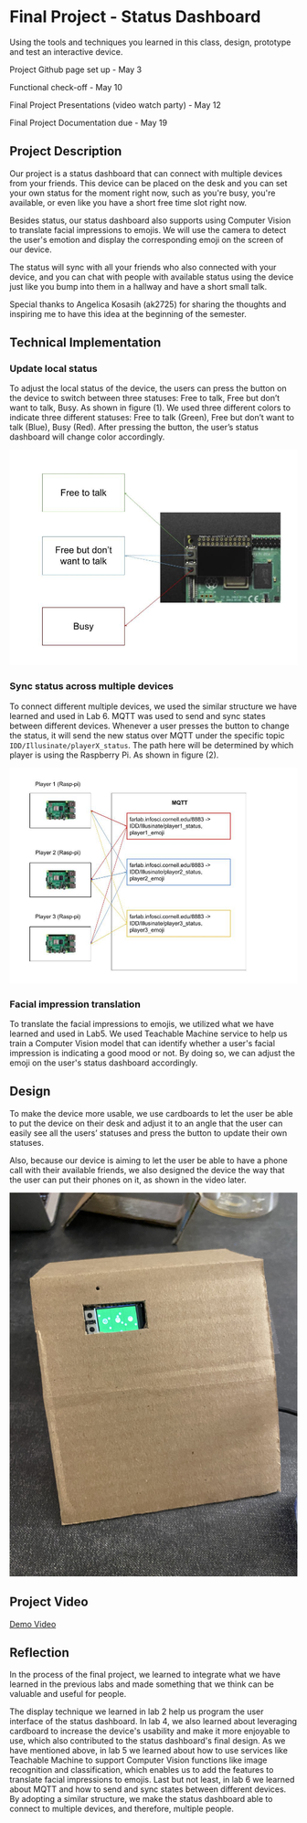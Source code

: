 # Final Project - Status Dashboard 

Using the tools and techniques you learned in this class, design, prototype and test an interactive device.

Project Github page set up - May 3

Functional check-off - May 10

Final Project Presentations (video watch party) - May 12

Final Project Documentation due - May 19

## Project Description

Our project is a status dashboard that can connect with multiple devices from your friends. This device can be placed on the desk and you can set your own status for the moment right now, such as you're busy, you're available, or even like you have a short free time slot right now.

Besides status, our status dashboard also supports using Computer Vision to translate facial impressions to emojis. We will use the camera to detect the user's emotion and display the corresponding emoji on the screen of our device.

The status will sync with all your friends who also connected with your device, and you can chat with people with available status using the device just like you bump into them in a hallway and have a short small talk.

Special thanks to Angelica Kosasih (ak2725) for sharing the thoughts and inspiring me to have this idea at the beginning of the semester.

## Technical Implementation

### Update local status 

To adjust the local status of the device, the users can press the button on the device to switch between three statuses: Free to talk, Free but don’t want to talk, Busy. As shown in figure (1). We used three different colors to indicate three different statuses: Free to talk (Green), Free but don’t want to talk (Blue), Busy (Red). After pressing the button, the user’s status dashboard will change color accordingly.

![Figure(1)](imgs/Figure(1).png)

### Sync status across multiple devices

To connect different multiple devices, we used the similar structure we have learned and used in Lab 6. MQTT was used to send and sync states between different devices. Whenever a user presses the button to change the status, it will send the new status over MQTT under the specific topic `IDD/Illusinate/playerX_status`. The path here will be determined by which player is using the Raspberry Pi. As shown in figure (2).

![Figure(2)](imgs/Figure(2).png)

### Facial impression translation

To translate the facial impressions to emojis, we utilized what we have learned and used in Lab5. We used Teachable Machine service to help us train a Computer Vision model that can identify whether a user's facial impression is indicating a good mood or not. By doing so, we can adjust the emoji on the user's status dashboard accordingly.

## Design

To make the device more usable, we use cardboards to let the user be able to put the device on their desk and adjust it to an angle that the user can easily see all the users’ statuses and press the button to update their own statuses.

Also, because our device is aiming to let the user be able to have a phone call with their available friends, we also designed the device the way that the user can put their phones on it, as shown in the video later.

![IMG_5343](imgs/Figure(3).png)

## Project Video

[Demo Video](https://drive.google.com/file/d/1Fq6qUFNlfVv9uQ__QDI-Z0VBWKINB6cy/view)

## Reflection

In the process of the final project, we learned to integrate what we have learned in the previous labs and made something that we think can be valuable and useful for people. 

The display technique we learned in lab 2 help us program the user interface of the status dashboard. In lab 4, we also learned about leveraging cardboard to increase the device's usability and make it more enjoyable to use, which also contributed to the status dashboard's final design. As we have mentioned above, in lab 5 we learned about how to use services like Teachable Machine to support Computer Vision functions like image recognition and classification, which enables us to add the features to translate facial impressions to emojis. Last but not least, in lab 6 we learned about MQTT and how to send and sync states between different devices. By adopting a similar structure, we make the status dashboard able to connect to multiple devices, and therefore, multiple people.





